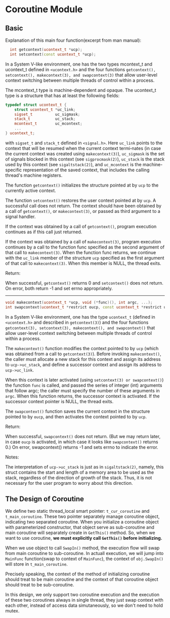# Coroutine Module

## Basic

Explanation of this main four function(excerpt from man manual):

```cpp
  int getcontext(ucontext_t *ucp);
  int setcontext(const ucontext_t *ucp);
```

In a System V-like environment, one has the two types mcontext_t and ucontext_t defined in `<ucontext.h>` and the four functions `getcontext(), setcontext(), makecontext(3), and swapcontext(3)` that allow user-level context switching between multiple threads of control within a process.

The mcontext_t type is machine-dependent and opaque.  The ucontext_t type is a structure that has at least the following fields:

```cpp
typedef struct ucontext_t {
    struct ucontext_t *uc_link;
    sigset_t          uc_sigmask;
    stack_t           uc_stack;
    mcontext_t        uc_mcontext;
    ...
} ucontext_t;
```

with `sigset_t` and `stack_t` defined in `<signal.h>`.  Here `uc_link` points to the context that will be resumed when the current context termi‐nates (in case the current context was created using `makecontext(3)`), `uc_sigmask` is the set of signals blocked in this context (see `sigprocmask(2)`), `uc_stack` is the stack used by this context (see `sigaltstack(2)`), and `uc_mcontext` is the machine-specific representation of the saved context, that includes the calling thread's machine registers.

The function `getcontext()` initializes the structure pointed at by `ucp` to the currently active context.

The function `setcontext()` restores the user context pointed at by `ucp`.  A successful call does not return.  The context should have been obtained by a call of `getcontext()`, or `makecontext(3)`, or passed as third argument to a signal handler.

If the context was obtained by a call of `getcontext()`, program execution continues as if this call just returned.

If the context was obtained by a call of `makecontext(3)`, program execution continues by a call to the function func specified as the second argument of that call to `makecontext(3)`.  When the function func returns, we continue with the `uc_link` member of the structure `ucp` specified as the first argument of that call to `makecontext(3)`.  When this member is NULL, the thread exits.

Return:

When successful, `getcontext()` returns 0 and `setcontext()` does not
return. On error, both return -1 and set errno appropriately.

---

```cpp
void makecontext(ucontext_t *ucp, void (*func)(), int argc, ...);
int swapcontext(ucontext_t *restrict oucp, const ucontext_t *restrict ucp);
```

In a System V-like environment, one has the type `ucontext_t` (defined in `<ucontext.h>` and described in `getcontext(3)`) and the four functions `getcontext(3), setcontext(3), makecontext(), and swapcontext()` that allow user-level context switching between multiple threads of control within a process.

The `makecontext()` function modifies the context pointed to by `ucp` (which was obtained from a call to `getcontext(3)`).  Before invoking `makecontext()`, the caller must allocate a new stack for this context and assign its address to `ucp->uc_stack`, and define a successor context and assign its address to `ucp->uc_link`.

When this context is later activated (using `setcontext(3) or swapcontext()`) the function `func` is called, and passed the series of integer (int) arguments that follow argc; the caller must specify the number of these arguments in `argc`.  When this function returns, the successor context is activated. If the successor context pointer is NULL, the thread exits.

The `swapcontext()` function saves the current context in the structure pointed to by `oucp`, and then activates the context pointed to by `ucp`. 

Return:

When successful, `swapcontext()` does not return.  (But we may return later, in case `oucp` is activated, in which case it looks like `swapcontext()` returns 0.)  On error, swapcontext() returns -1 and sets errno to indicate the error.

Notes:

The interpretation of `ucp->uc_stack` is just as in `sigaltstack(2)`, namely, this struct contains the start and length of a memory area to be used as the stack, regardless of the direction of growth of the stack.  Thus, it is not necessary for the user program to worry about this direction.

## The Design of Coroutine

We define two static thread_local smart pointer: `t_cur_coroutine` and `t_main_coroutine`. These two pointer separately manage coroutine object, indicating two separated coroutine. When you initialize a coroutine object with parameterized constructor, that object serve as sub-coroutine and main coroutine will separately create in `GetThis()` method. So, when we want to use coroutine, **we must explicitly call `GetThis()` before initializing.**

When we use object to call `SwapIn()` method, the execution flow will swap from main coroutine to sub-coroutine. In actuall execution, we will jump into `MainFunc` function(swap to context of `MainFunc`), the context of `obj.SwapIn()` will store in `t_main_coroutine`. 

Precisely speaking, the context of the method of initializing coroutine should treat to be main coroutine and the context of that coroutine object should treat to be sub-coroutine. 

In this design, we only support two coroutine execution and the execution of these two coroutines always in single thread, they just swap context with each other, instead of access data simutaneously, so we don't need to hold mutex.
